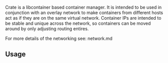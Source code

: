 Crate is a libcontainer based container manager.  It is intended to be used in conjunction with an overlay network to make containers from different hosts act as if they are on the same virtual network.  Container IPs are intended to be stable and unique across the network, so containers can be moved around by only adjusting routing entires.

For more details of the networking see: network.md

## Usage
